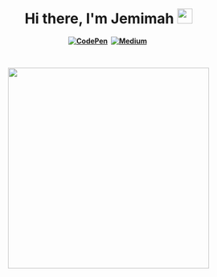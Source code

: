 <p>
  <h1 align="center"><b>Hi there, I'm Jemimah <img src="https://media.giphy.com/media/hvRJCLFzcasrR4ia7z/giphy.gif" width="30px"/></h1>
</p>
<p align="center">
<!-- <a href="https://nagasha.netlify.app/"><img src="https://img.shields.io/badge/Portfolio-CC6699?style=for-the-badge&logoColor=white" alt="Portfolio" /></a>&nbsp; -->
<a href="https://www.linkedin.com/in/jemimah-nagasha/"><img src="https://img.shields.io/badge/Linkedin-000000?style=for-the-badge&logo=linkedin&logoColor=white" alt="CodePen" /></a>&nbsp;
<!-- <a href="https://twitter.com/nagasha_"><img src="https://img.shields.io/badge/Twitter-1DA1F2?style=for-the-badge&logo=twitter&logoColor=white" alt="Twitter" /></a>&nbsp; -->
<!-- <a href="https://dev.to/nagasha"><img src="https://img.shields.io/badge/dev.to-0A0A0A?style=for-the-badge&logo=dev.to&logoColor=white" alt="Dev.to" /></a>&nbsp; -->
  <a href="https://medium.com/@nagasha"><img src="https://img.shields.io/badge/Medium-0A0A0A?style=for-the-badge&logo=medium.com&logoColor=white" alt="Medium" /></a>&nbsp;
<!-- 
<a href="https://hashnode.com/@nagasha"><img src="https://img.shields.io/badge/Hashnode-2962FF?style=for-the-badge&logo=hashnode&logoColor=white" alt="Hashnode" /></a>&nbsp; -->
</p>
<br />

<!-- <p>I am a Frontend Developer with experince in Accesible Web App Development, React, Typescript, Javascript/ES6, HTML/CSS, Tailwind. I have a passion for Design Systems, Web Accessibility, and Serverless technologies such as Firebase in Agile, Scrum and Kanban settings.</p> 
<br />

<h3 align="center"> 💼 Languages and Tools</h3>

<br />

<p align="center">
<img src="https://img.shields.io/badge/-javascript-F7DF1E?&style=for-the-badge&logo=javascript&logoColor=black" />
<img src="https://img.shields.io/badge/-typescript-black?&style=for-the-badge&logo=typescript&logoColor=61DAFB" />
<img src="https://img.shields.io/badge/HTML5-E34F26?style=for-the-badge&logo=html5&logoColor=white" />
<img src="https://img.shields.io/badge/-ReactJS-grey?&style=for-the-badge&logo=react&logoColor=61DAFB" />
<img scr="https://img.shields.io/badge/Next-black?style=for-the-badge&logo=next.js&logoColor=white" />
<img src="https://img.shields.io/badge/-css3-1572B6?&style=for-the-badge&logo=css3&logoColor=white" />
<img src="https://img.shields.io/badge/Tailwind-38B2AC?style=for-the-badge&logo=tailwind-css&logoColor=white" />
<img src="https://img.shields.io/badge/MUI-%230081CB.svg?style=for-the-badge&logo=mui&logoColor=white" />
<img src="https://img.shields.io/badge/-VSCode-007ACC?&style=for-the-badge&logo=visual-studio-code&logoColor=white" />
<img src="https://img.shields.io/badge/-Git-F05032?&style=for-the-badge&logo=git&logoColor=white" /> 
<img src="https://img.shields.io/badge/github-%23121011.svg?style=for-the-badge&logo=github&logoColor=white" />
<img src="https://img.shields.io/badge/Canva-%2300C4CC.svg?style=for-the-badge&logo=Canva&logoColor=white" />
<img src="https://img.shields.io/badge/figma-%23F24E1E.svg?style=for-the-badge&logo=figma&logoColor=white" />
<img src="https://img.shields.io/badge/-Storybook-FF4785?style=for-the-badge&logo=storybook&logoColor=white" />
</p> 

<br /> -->
<p align="center">
<!-- <img src="https://github-readme-stats.vercel.app/api?username=Jem256&theme=radical&show_icons=true" width="410"/> -->
<img src="https://github-readme-stats.vercel.app/api/top-langs/?username=Jem256&layout=compact&theme=radical" width="400" />
</p>
<!--
<br />
<p align="center">
I love connecting with different people, so say hi! 😊
</p>  -->

<br />
